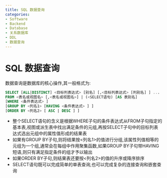 ```yaml
---
title: SQL 数据查询
categories:
- Software
- Backend
- Database
- 关系数据库
- DDL
- 数据查询
---
```

# SQL 数据查询

数据查询是数据库的核心操作,其一般格式为:

```sql
SELECT [ALL|DISTINCT] <目标列表达式> [别名] [,<目标列表达式> [列别名] ] ...
FROM <表名或视图名> [,<表名或视图名>] | (<SELECT语句) [AS 表别名]
[WHERE <条件表达式> ]
[GROUP BY <列名1> [HAVING <条件表达式> ] ]
[ORDER BY <列名2> [ ASC | DESC ] ]
```
- 整个SELECT语句的含义是根据WHERE子句的条件表达式从FROM子句指定的基本表,视图或派生表中找出满足条件的元组,再按SELECT子句中的目标列表达式选出元组中的属性值形成的结果表
- 如果有GROUP BY子句,则将结果按<列名1>的值进行分组,该属性列值相等的元组为一个组,通常会在每组中作用聚集函数,如果GROUP BY子句带HAVING短语,则只有满足指定条件的组才予以输出
- 如果ORDER BY子句,则结果表还要按<列名2>的值的升序或降序排序
- SELECT语句既可以完成简单的单表查询,也可以完成复杂的连接查询和嵌套查询
		
